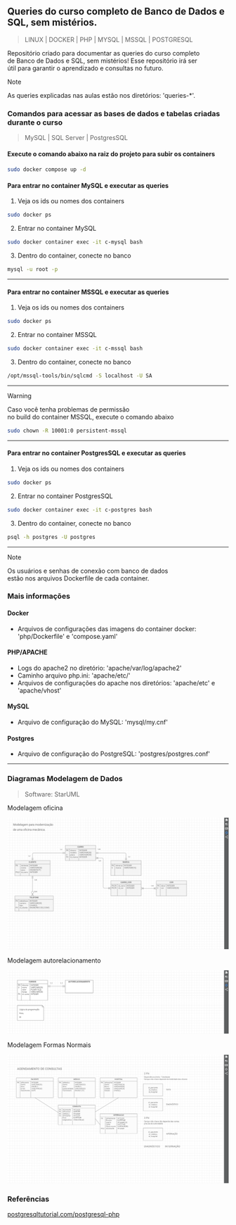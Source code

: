 ## **Queries do curso completo de Banco de Dados e SQL, sem mistérios.**
>LINUX | DOCKER | PHP | MYSQL | MSSQL | POSTGRESQL  
  
Repositório criado para documentar as queries do curso completo  
de Banco de Dados e SQL, sem mistérios! Esse repositório irá ser  
útil para garantir o aprendizado e consultas no futuro.  
  
  
>[!NOTE]
>As queries explicadas nas aulas estão nos diretórios: 'queries-*'.  
  
### **Comandos para acessar as bases de dados e tabelas criadas durante o curso**
>MySQL | SQL Server | PostgresSQL  
  
#### **Execute o comando abaixo na raiz do projeto para subir os containers**
```bash
sudo docker compose up -d
```  
  
#### **Para entrar no container MySQL e executar as queries**  
1. Veja os ids ou nomes dos containers  
```bash
sudo docker ps
```  
  
2. Entrar no container MySQL  
```bash
sudo docker container exec -it c-mysql bash
```  
  
3. Dentro do container, conecte no banco  
```bash
mysql -u root -p
```  
  
  
----------------------  
  
  
#### **Para entrar no container MSSQL e executar as queries**  
1. Veja os ids ou nomes dos containers   
```bash
sudo docker ps
```  
  
2. Entrar no container MSSQL  
```bash
sudo docker container exec -it c-mssql bash
```  
  
3. Dentro do container, conecte no banco  
```bash
/opt/mssql-tools/bin/sqlcmd -S localhost -U SA
```  
  
  
----------------------  
  
  
>[!Warning]
>Caso você tenha problemas de permissão  
>no build do container MSSQL, execute o comando abaixo  
```bash
sudo chown -R 10001:0 persistent-mssql
```  
  

----------------------  
  
  
#### **Para entrar no container PostgresSQL e executar as queries**  
1. Veja os ids ou nomes dos containers   
```bash
sudo docker ps
```  
  
2. Entrar no container PostgresSQL  
```bash
sudo docker container exec -it c-postgres bash
```  
  
3. Dentro do container, conecte no banco  
```bash
psql -h postgres -U postgres
```  
  
  
----------------------  
  
  
>[!NOTE]
>Os usuários e senhas de conexão com banco de dados  
>estão nos arquivos Dockerfile de cada container.  
  
### **Mais informações**
#### **Docker**
* Arquivos de configurações das imagens do container docker: 'php/Dockerfile' e 'compose.yaml'
#### **PHP/APACHE**
* Logs do apache2 no diretório: 'apache/var/log/apache2'
* Caminho arquivo php.ini: 'apache/etc/'
* Arquivos de configurações do apache nos diretórios: 'apache/etc' e 'apache/vhost'
#### **MySQL**
* Arquivo de configuração do MySQL: 'mysql/my.cnf'  
#### **Postgres**
* Arquivo de configuração do PostgreSQL: 'postgres/postgres.conf'  
  
  
----------------------  
  
  
### **Diagramas Modelagem de Dados**  
>Software: StarUML  
  
Modelagem oficina  
  
![Modelagem oficina](/images/oficina.png "Modelagem oficina")  
  
Modelagem autorelacionamento  
  
![Modelagem autorelacionamento](/images/autorelacionamento.png "Modelagem autorelacionamento")  
  
Modelagem Formas Normais  
  
![Modelagem Formas Normais](/images/fns.png "Modelagem Formas Normais")  
  
### **Referências**  
  
[postgresqltutorial.com/postgresql-php](https://www.postgresqltutorial.com/postgresql-php/)

